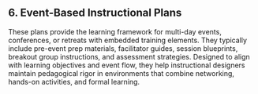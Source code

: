 ## 6. Event-Based Instructional Plans

These plans provide the learning framework for multi-day events, conferences, or retreats with embedded training elements. They typically include pre-event prep materials, facilitator guides, session blueprints, breakout group instructions, and assessment strategies. Designed to align with learning objectives and event flow, they help instructional designers maintain pedagogical rigor in environments that combine networking, hands-on activities, and formal learning.
